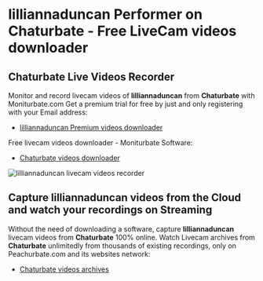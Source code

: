# lilliannaduncan Performer on Chaturbate - Free LiveCam videos downloader

## Chaturbate Live Videos Recorder

Monitor and record livecam videos of **lilliannaduncan** from **Chaturbate** with Moniturbate.com
Get a premium trial for free by just and only registering with your Email address:
* [lilliannaduncan Premium videos downloader](https://moniturbate.com/request-demo-licence-key.html)

Free livecam videos downloader - Moniturbate Software:
* [Chaturbate videos downloader](https://moniturbate.com/moniturbate-download-software.html)

![lilliannaduncan livecam videos recorder](https://peachurnet.com/templates/moniturbate-software.png)


## Capture lilliannaduncan videos from the Cloud and watch your recordings on Streaming

Without the need of downloading a software, capture **lilliannaduncan** livecam videos from **Chaturbate** 100% online.
Watch Livecam archives from **Chaturbate** unlimitedly from thousands of existing recordings, only on Peachurbate.com and its websites network:
* [Chaturbate videos archives](https://peachurnet.com/)